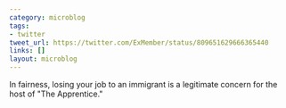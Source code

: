 ```yaml
---
category: microblog
tags:
- twitter
tweet_url: https://twitter.com/ExMember/status/809651629666365440
links: []
layout: microblog
---
```

In fairness, losing your job to an immigrant is a legitimate concern for the host of "The Apprentice."
